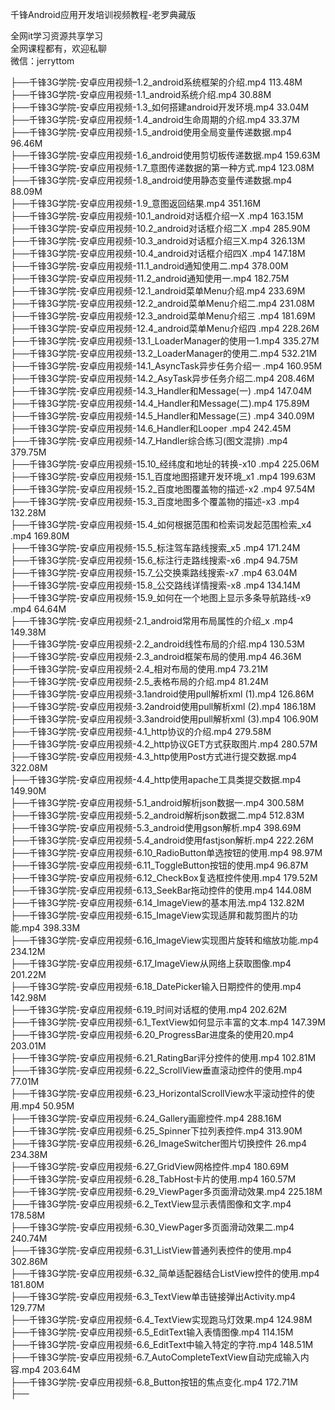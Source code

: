 千锋Android应用开发培训视频教程-老罗典藏版

全网it学习资源共享学习<br>全网课程都有，欢迎私聊<br>微信：jerryttom<br>

├──千锋3G学院-安卓应用视频–1.2_android系统框架的介绍.mp4 113.48M<br> ├──千锋3G学院-安卓应用视频-1.1_android系统介绍.mp4 30.88M<br> ├──千锋3G学院-安卓应用视频-1.3_如何搭建android开发环境.mp4 33.04M<br> ├──千锋3G学院-安卓应用视频-1.4_android生命周期的介绍.mp4 33.37M<br> ├──千锋3G学院-安卓应用视频-1.5_android使用全局变量传递数据.mp4 96.46M<br> ├──千锋3G学院-安卓应用视频-1.6_android使用剪切板传递数据.mp4 159.63M<br> ├──千锋3G学院-安卓应用视频-1.7_意图传递数据的第一种方式.mp4 123.08M<br> ├──千锋3G学院-安卓应用视频-1.8_android使用静态变量传递数据.mp4 88.09M<br> ├──千锋3G学院-安卓应用视频-1.9_意图返回结果.mp4 351.16M<br> ├──千锋3G学院-安卓应用视频-10.1_android对话框介绍一X .mp4 163.15M<br> ├──千锋3G学院-安卓应用视频-10.2_android对话框介绍二X .mp4 285.90M<br> ├──千锋3G学院-安卓应用视频-10.3_android对话框介绍三X.mp4 326.13M<br> ├──千锋3G学院-安卓应用视频-10.4_android对话框介绍四X .mp4 147.18M<br> ├──千锋3G学院-安卓应用视频-11.1_android通知使用二.mp4 378.00M<br> ├──千锋3G学院-安卓应用视频-11.2_android通知使用一.mp4 182.75M<br> ├──千锋3G学院-安卓应用视频-12.1_android菜单Menu介绍.mp4 233.69M<br> ├──千锋3G学院-安卓应用视频-12.2_android菜单Menu介绍二.mp4 231.08M<br> ├──千锋3G学院-安卓应用视频-12.3_android菜单Menu介绍三 .mp4 181.69M<br> ├──千锋3G学院-安卓应用视频-12.4_android菜单Menu介绍四 .mp4 228.26M<br> ├──千锋3G学院-安卓应用视频-13.1_LoaderManager的使用一1.mp4 335.27M<br> ├──千锋3G学院-安卓应用视频-13.2_LoaderManager的使用二.mp4 532.21M<br> ├──千锋3G学院-安卓应用视频-14.1_AsyncTask异步任务介绍一 .mp4 160.95M<br> ├──千锋3G学院-安卓应用视频-14.2_AsyTask异步任务介绍二.mp4 208.46M<br> ├──千锋3G学院-安卓应用视频-14.3_Handler和Message(一) .mp4 147.04M<br> ├──千锋3G学院-安卓应用视频-14.4_Handler和Message(二).mp4 175.89M<br> ├──千锋3G学院-安卓应用视频-14.5_Handler和Message(三) .mp4 340.09M<br> ├──千锋3G学院-安卓应用视频-14.6_Handler和Looper .mp4 242.45M<br> ├──千锋3G学院-安卓应用视频-14.7_Handler综合练习(图文混排) .mp4 379.75M<br> ├──千锋3G学院-安卓应用视频-15.10_经纬度和地址的转换-x10 .mp4 225.06M<br> ├──千锋3G学院-安卓应用视频-15.1_百度地图搭建开发环境_x1 .mp4 199.63M<br> ├──千锋3G学院-安卓应用视频-15.2_百度地图覆盖物的描述-x2 .mp4 97.54M<br> ├──千锋3G学院-安卓应用视频-15.3_百度地图多个覆盖物的描述-x3 .mp4 132.28M<br> ├──千锋3G学院-安卓应用视频-15.4_如何根据范围和检索词发起范围检索_x4 .mp4 169.80M<br> ├──千锋3G学院-安卓应用视频-15.5_标注驾车路线搜索_x5 .mp4 171.24M<br> ├──千锋3G学院-安卓应用视频-15.6_标注行走路线搜索-x6 .mp4 94.75M<br> ├──千锋3G学院-安卓应用视频-15.7_公交换乘路线搜索-x7 .mp4 63.04M<br> ├──千锋3G学院-安卓应用视频-15.8_公交路线详情搜索-x8 .mp4 134.14M<br> ├──千锋3G学院-安卓应用视频-15.9_如何在一个地图上显示多条导航路线-x9 .mp4 64.64M<br> ├──千锋3G学院-安卓应用视频-2.1_android常用布局属性的介绍_x .mp4 149.38M<br> ├──千锋3G学院-安卓应用视频-2.2_android线性布局的介绍.mp4 130.53M<br> ├──千锋3G学院-安卓应用视频-2.3_android框架布局的使用.mp4 46.36M<br> ├──千锋3G学院-安卓应用视频-2.4_相对布局的使用.mp4 73.21M<br> ├──千锋3G学院-安卓应用视频-2.5_表格布局的介绍.mp4 81.24M<br> ├──千锋3G学院-安卓应用视频-3.1android使用pull解析xml (1).mp4 126.86M<br> ├──千锋3G学院-安卓应用视频-3.2android使用pull解析xml (2).mp4 186.18M<br> ├──千锋3G学院-安卓应用视频-3.3android使用pull解析xml (3).mp4 106.90M<br> ├──千锋3G学院-安卓应用视频-4.1_http协议的介绍.mp4 279.58M<br> ├──千锋3G学院-安卓应用视频-4.2_http协议GET方式获取图片.mp4 280.57M<br> ├──千锋3G学院-安卓应用视频-4.3_http使用Post方式进行提交数据.mp4 322.08M<br> ├──千锋3G学院-安卓应用视频-4.4_http使用apache工具类提交数据.mp4 149.90M<br> ├──千锋3G学院-安卓应用视频-5.1_android解析json数据一.mp4 300.58M<br> ├──千锋3G学院-安卓应用视频-5.2_android解析json数据二.mp4 512.83M<br> ├──千锋3G学院-安卓应用视频-5.3_android使用gson解析.mp4 398.69M<br> ├──千锋3G学院-安卓应用视频-5.4_android使用fastjson解析.mp4 222.26M<br> ├──千锋3G学院-安卓应用视频-6.10_RadioButton单选按钮的使用.mp4 98.97M<br> ├──千锋3G学院-安卓应用视频-6.11_ToggleButton按钮的使用.mp4 96.87M<br> ├──千锋3G学院-安卓应用视频-6.12_CheckBox复选框控件使用.mp4 179.52M<br> ├──千锋3G学院-安卓应用视频-6.13_SeekBar拖动控件的使用.mp4 144.08M<br> ├──千锋3G学院-安卓应用视频-6.14_ImageView的基本用法.mp4 132.82M<br> ├──千锋3G学院-安卓应用视频-6.15_ImageView实现适屏和裁剪图片的功能.mp4 398.33M<br> ├──千锋3G学院-安卓应用视频-6.16_ImageView实现图片旋转和缩放功能.mp4 234.12M<br> ├──千锋3G学院-安卓应用视频-6.17_ImageView从网络上获取图像.mp4 201.22M<br> ├──千锋3G学院-安卓应用视频-6.18_DatePicker输入日期控件的使用.mp4 142.98M<br> ├──千锋3G学院-安卓应用视频-6.19_时间对话框的使用.mp4 202.62M<br> ├──千锋3G学院-安卓应用视频-6.1_TextView如何显示丰富的文本.mp4 147.39M<br> ├──千锋3G学院-安卓应用视频-6.20_ProgressBar进度条的使用20.mp4 203.01M<br> ├──千锋3G学院-安卓应用视频-6.21_RatingBar评分控件的使用.mp4 102.81M<br> ├──千锋3G学院-安卓应用视频-6.22_ScrollView垂直滚动控件的使用.mp4 77.01M<br> ├──千锋3G学院-安卓应用视频-6.23_HorizontalScrollView水平滚动控件的使用.mp4 50.95M<br> ├──千锋3G学院-安卓应用视频-6.24_Gallery画廊控件.mp4 288.16M<br> ├──千锋3G学院-安卓应用视频-6.25_Spinner下拉列表控件.mp4 313.90M<br> ├──千锋3G学院-安卓应用视频-6.26_ImageSwitcher图片切换控件 26.mp4 234.38M<br> ├──千锋3G学院-安卓应用视频-6.27_GridView网格控件.mp4 180.69M<br> ├──千锋3G学院-安卓应用视频-6.28_TabHost卡片的使用.mp4 160.57M<br> ├──千锋3G学院-安卓应用视频-6.29_ViewPager多页面滑动效果.mp4 225.18M<br> ├──千锋3G学院-安卓应用视频-6.2_TextView显示表情图像和文字.mp4 178.58M<br> ├──千锋3G学院-安卓应用视频-6.30_ViewPager多页面滑动效果二.mp4 240.74M<br> ├──千锋3G学院-安卓应用视频-6.31_ListView普通列表控件的使用.mp4 302.86M<br> ├──千锋3G学院-安卓应用视频-6.32_简单适配器结合ListView控件的使用.mp4 181.80M<br> ├──千锋3G学院-安卓应用视频-6.3_TextView单击链接弹出Activity.mp4 129.77M<br> ├──千锋3G学院-安卓应用视频-6.4_TextView实现跑马灯效果.mp4 124.98M<br> ├──千锋3G学院-安卓应用视频-6.5_EditText输入表情图像.mp4 114.15M<br> ├──千锋3G学院-安卓应用视频-6.6_EditText中输入特定的字符.mp4 148.51M<br> ├──千锋3G学院-安卓应用视频-6.7_AutoCompleteTextView自动完成输入内容.mp4 203.64M<br> ├──千锋3G学院-安卓应用视频-6.8_Button按钮的焦点变化.mp4 172.71M<br> ├──